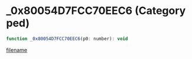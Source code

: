 # _0x80054D7FCC70EEC6 (Category ped)

```js
function _0x80054D7FCC70EEC6(p0: number): void
```

[filename](_0x80054D7FCC70EEC6_m.md ':include')